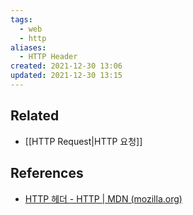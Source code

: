 ```yaml
---
tags:
  - web
  - http
aliases:
  - HTTP Header
created: 2021-12-30 13:06
updated: 2021-12-30 13:15
---
```


## Related

- [[HTTP Request|HTTP 요청]]

## References

- [HTTP 헤더 - HTTP | MDN (mozilla.org)](https://developer.mozilla.org/ko/docs/Web/HTTP/Headers)

